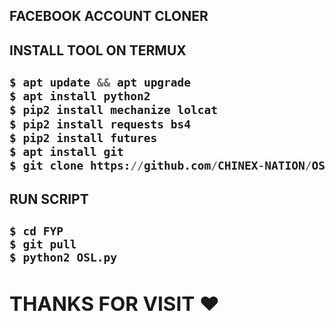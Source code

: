 <p align="center">
   <h2> FACEBOOK ACCOUNT CLONER <h2\>
</p>

#### INSTALL TOOL ON TERMUX
```python
$ apt update && apt upgrade
$ apt install python2
$ pip2 install mechanize lolcat
$ pip2 install requests bs4
$ pip2 install futures
$ apt install git
$ git clone https://github.com/CHINEX-NATION/OSL.git
```
#### RUN SCRIPT
```python3
$ cd FYP
$ git pull
$ python2 OSL.py
```

<h2> THANKS FOR VISIT ❤️ <h2\>
